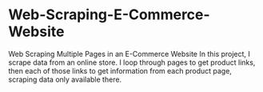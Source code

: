 # Web-Scraping-E-Commerce-Website
Web Scraping Multiple Pages in an E-Commerce Website
In this project, I scrape data from an online store. I loop through pages to get product links, then each of those links to get information from each product page, scraping data only available there.
